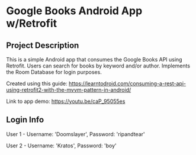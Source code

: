 # Google Books Android App w/Retrofit

## Project Description

This is a simple Android app that consumes the Google Books API using Retrofit. Users can search for books by keyword and/or author. Implements the
Room Database for login purposes.

Created using this guide: https://learntodroid.com/consuming-a-rest-api-using-retrofit2-with-the-mvvm-pattern-in-android/

Link to app demo: https://youtu.be/caP_95055es

## Login Info

User 1 - Username: 'Doomslayer', Password: 'ripandtear'

User 2 - Username: 'Kratos', Password: 'boy'
